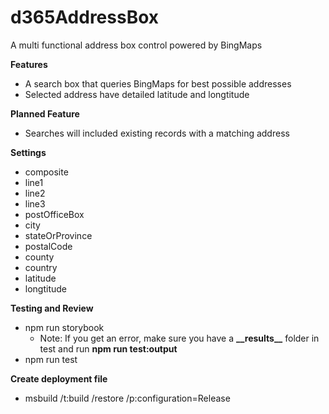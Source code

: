 # d365AddressBox

A multi functional address box control powered by BingMaps

**Features**

- A search box that queries BingMaps for best possible addresses
- Selected address have detailed latitude and longtitude

**Planned Feature**

- Searches will included existing records with a matching address

**Settings**

- composite
- line1
- line2
- line3
- postOfficeBox
- city
- stateOrProvince
- postalCode
- county
- country
- latitude
- longtitude

**Testing and Review**

- npm run storybook
  - Note: If you get an error, make sure you have a **\_\_results\_\_** folder in test and run **npm run test:output**
- npm run test

**Create deployment file**

- msbuild /t:build /restore /p:configuration=Release

